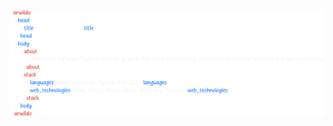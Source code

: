 <p align="center">
  <img src="https://github.com/arwildo/arwildo/blob/master/assets/img/about.png?raw=true"></img>
</p>
